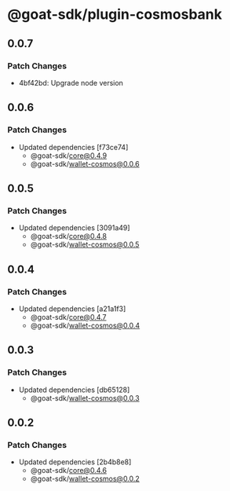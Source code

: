 # @goat-sdk/plugin-cosmosbank

## 0.0.7

### Patch Changes

- 4bf42bd: Upgrade node version

## 0.0.6

### Patch Changes

- Updated dependencies [f73ce74]
  - @goat-sdk/core@0.4.9
  - @goat-sdk/wallet-cosmos@0.0.6

## 0.0.5

### Patch Changes

- Updated dependencies [3091a49]
  - @goat-sdk/core@0.4.8
  - @goat-sdk/wallet-cosmos@0.0.5

## 0.0.4

### Patch Changes

- Updated dependencies [a21a1f3]
  - @goat-sdk/core@0.4.7
  - @goat-sdk/wallet-cosmos@0.0.4

## 0.0.3

### Patch Changes

- Updated dependencies [db65128]
  - @goat-sdk/wallet-cosmos@0.0.3

## 0.0.2

### Patch Changes

- Updated dependencies [2b4b8e8]
  - @goat-sdk/core@0.4.6
  - @goat-sdk/wallet-cosmos@0.0.2
